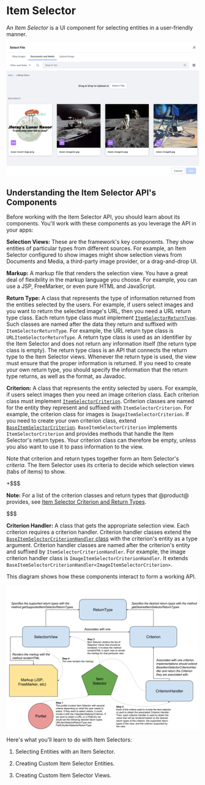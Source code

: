 # Item Selector [](id=item-selector)

An *Item Selector* is a UI component for selecting entities in a user-friendly 
manner. 

![Figure 1: Item Selectors select different kinds of entities.](../../../images/item-selector-dialog-02.png)

## Understanding the Item Selector API's Components [](id=understanding-the-item-selector-apis-components)

Before working with the Item Selector API, you should learn about its 
components. You'll work with these components as you leverage the API in your 
apps: 

**Selection Views:** These are the framework's key components. They show 
entities of particular types from different sources. For example, an Item 
Selector configured to show images might show selection views from Documents and 
Media, a third-party image provider, or a drag-and-drop UI. 

**Markup:** A markup file that renders the selection view. You have a great deal 
of flexibility in the markup language you choose. For example, you can use a 
JSP, FreeMarker, or even pure HTML and JavaScript. 

**Return Type:** A class that represents the type of information returned from 
the entities selected by the users. For example, if users select images and you 
want to return the selected image's URL, then you need a URL return type class. 
Each return type class must implement 
[`ItemSelectorReturnType`](@app-ref@/collaboration/latest/javadocs/com/liferay/item/selector/ItemSelectorReturnType.html). 
Such classes are named after the data they return and suffixed with 
`ItemSelectorReturnType`. For example, the URL return type class is 
`URLItemSelectorReturnType`. A return type class is used as an identifier by the 
Item Selector and does not return any information itself (the return type class 
is empty). The return type class is an API that connects the return type to the 
Item Selector views. Whenever the return type is used, the view must ensure that 
the proper information is returned. If you need to create your own return type, 
you should specify the information that the return type returns, as well as the 
format, as Javadoc. 

**Criterion:** A class that represents the entity selected by users. For 
example, if users select images then you need an image criterion class. Each 
criterion class must implement 
[`ItemSelectorCriterion`](@app-ref@/collaboration/latest/javadocs/com/liferay/item/selector/ItemSelectorCriterion.html). 
Criterion classes are named for the entity they represent and suffixed with 
`ItemSelectorCriterion`. For example, the criterion class for images is 
`ImageItemSelectorCriterion`. If you need to create your own criterion class, 
extend 
[`BaseItemSelectorCriterion`](@app-ref@/collaboration/latest/javadocs/com/liferay/item/selector/BaseItemSelectorCriterion.html). 
`BaseItemSelectorCriterion` implements `ItemSelectorCriterion` and provides 
methods that handle the Item Selector's return types. Your criterion class can 
therefore be empty, unless you also want to use it to pass information to the 
view. 

Note that criterion and return types together form an Item Selector's 
*criteria*. The Item Selector uses its criteria to decide which selection views 
(tabs of items) to show. 

+$$$

**Note:** For a list of the criterion classes and return types that @product@ 
provides, see 
[Item Selector Criterion and Return Types](/develop/reference/-/knowledge_base/7-2/item-selector-criterion-and-return-types). 

$$$

**Criterion Handler:** A class that gets the appropriate selection view. Each 
criterion requires a criterion handler. Criterion handler classes extend the 
[`BaseItemSelectorCriterionHandler` class](@app-ref@/collaboration/latest/javadocs/com/liferay/item/selector/BaseItemSelectorCriterionHandler.html) 
with the criterion's entity as a type argument. Criterion handler classes are 
named after the criterion's entity and suffixed by 
`ItemSelectorCriterionHandler`. For example, the image criterion handler class 
is `ImageItemSelectorCriterionHandler`. It extends 
`BaseItemSelectorCriterionHandler<ImageItemSelectorCriterion>`. 

This diagram shows how these components interact to form a working API. 

![Figure 1: Item Selector views (selection views) are determined by the return type and criterion, and rendered by the markup.](../../../images/item-selector-architecture.png)

Here's what you'll learn to do with Item Selectors: 

1.  Selecting Entities with an Item Selector. 

2.  Creating Custom Item Selector Entities. 

3.  Creating Custom Item Selector Views. 
